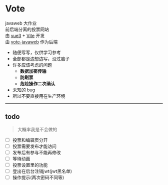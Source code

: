 # Vote
javaweb 大作业  
前后端分离的投票网站  
由 [vue3](https://v3.cn.vuejs.org/) + [Vite](https://vitejs.cn/) 开发  
由 [vote-javaweb](https://github.com/ltxhhz/vote-javaweb) 作为后端

* 随便写写，仅供学习参考
* 全部都是边想边写，没过脑子
* 许多应该考虑的问题
  * **数据加密传输**
  * **防刷票**
  * **危险操作二次确认**
* 未知的 bug
* 所以不要直接用在生产环境

---
## todo

> 大概率我是不会做的

- [ ] 投票和编辑页分开  
- [ ] 投票需要发布才能访问
- [ ] 发布后有参与不能再修改
- [ ] 等待动画
- [ ] 投票设置里的功能
- [ ] 登出在后台注销jwt(jwt黑名单)
- [ ] 操作提示(两次密码不同等)